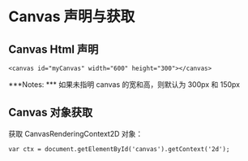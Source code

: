 # Canvas 声明与获取

## Canvas Html 声明


    <canvas id="myCanvas" width="600" height="300"></canvas>

***Notes: *** 如果未指明 canvas 的宽和高，则默认为 300px 和 150px

## Canvas 对象获取

获取 CanvasRenderingContext2D 对象：

    var ctx = document.getElementById('canvas').getContext('2d');

